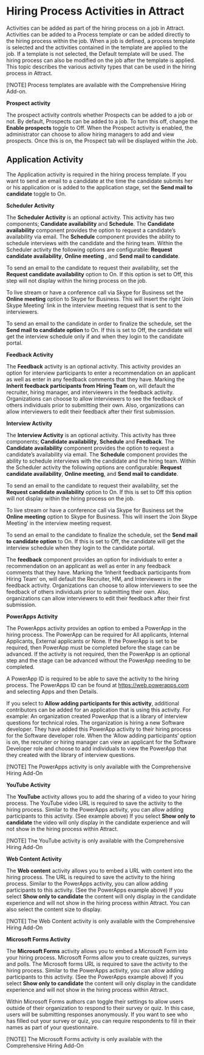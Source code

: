 Hiring Process Activities in Attract
=====================

Activities can be added as part of the hiring process on a job in Attract.
Activities can be added to a Process template or can be added directly to the hiring process
within the job. When a job is defined, a process template is selected and the
activities contained in the template are applied to the job. If a template is
not selected, the Default template will be used. The hiring process can also be
modified on the job after the template is applied. This topic describes the
various activity types that can be used in the hiring process in Attract.

[!NOTE] Process templates are available with the Comprehensive Hiring Add-on.

**Prospect activity**

The prospect activity controls whether Prospects can be added to a job or not.
By default, Prospects can be added to a job. To turn this off, change the
**Enable prospects** toggle to Off. When the Prospect activity is enabled, the
administrator can choose to allow hiring managers to add and view prospects. Once this is
on, the Prospect tab will be displayed within the Job.

**Application Activity**
------------------------

The Application activity is required in the hiring process template. If you want
to send an email to a candidate at the time the candidate submits her or his
application or is added to the application stage, set the **Send mail to
candidate** toggle to On.

**Scheduler Activity**

The **Scheduler Activity** is an optional activity. This activity has two
components; **Candidate availability** and **Schedule**. The **Candidate
availability** component provides the option to request a candidate’s
availability via email. The **Schedule** component provides the ability to
schedule interviews with the candidate and the hiring team. Within the Scheduler
activity the following options are configurable: **Request candidate
availability**, **Online meeting** , and **Send mail to candidate**.

To send an email to the candidate to request their availability, set the
**Request candidate availability** option to On. If this option is set to Off, this
step will not display within the hiring process on the job.

To live stream or have a conference call via Skype for Business set the **Online
meeting** option to Skype for Business. This will insert the right ‘Join Skype
Meeting’ link in the interview meeting request that is sent to the interviewers.

To send an email to the candidate in order to finalize the schedule, set the **Send mail
to candidate option** to On. If this is set to Off, the candidate will get the
interview schedule only if and when they login to the candidate portal.

**Feedback Activity**

The **Feedback** activity is an optional activity. This activity provides an
option for interview participants to enter a recommendation on an applicant as well as
enter in any feedback comments that they have. Marking the **Inherit feedback
participants from Hiring Team** on, will default the recruiter, hiring manager, and
interviewers in the feedback activity. Organizations can choose to allow
interviewers to see the feedback of others individuals prior to submitting their
own. Also, organizations can allow interviewers to edit their feedback after
their first submission.

**Interview Activity**

The **Interview Activity** is an optional activity. This activity has three
components; **Candidate availability**, **Schedule** and **Feedback**. The
**Candidate availability** component provides the option to request a
candidate’s availability via email. The **Schedule** component provides the
ability to schedule interviews with the candidate and the hiring team. Within
the Scheduler activity the following options are configurable: **Request
candidate availability**, **Online meeting**, and **Send mail to
candidate**.

To send an email to the candidate to request their availability, set the
**Request candidate availability** option to On. If this is set to Off this
option will not display within the hiring process on the job.

To live stream or have a conference call via Skype for Business set the **Online
meeting** option to Skype for Business. This will insert the ‘Join Skype
Meeting’ in the interview meeting request.

To send an email to the candidate to finalize the schedule, set the **Send mail
to candidate option** to On. If this is set to Off, the candidate will get the
interview schedule when they login to the candidate portal.

The **feedback** component provides an option for individuals to enter a
recommendation on an applicant as well as enter in any feedback comments that
they have. Marking the ‘Inherit feedback participants from Hiring Team’ on, will
default the Recruiter, HM, and Interviewers in the feedback activity.
Organizations can choose to allow interviewers to see the feedback of others
individuals prior to submitting their own. Also, organizations can allow
interviewers to edit their feedback after their first submission.

**PowerApps Activity**

The PowerApps activity provides an option to embed a PowerApp in the hiring
process. The PowerApp can be required for All applicants, Internal Applicants,
External applicants or None. If the PowerApp is set to be required, then
PowerApp must be completed before the stage can be advanced. If the activity is
not required, then the PowerApp is an optional step and the stage can be
advanced without the PowerApp needing to be completed.

A PowerApp ID is required to be able to save the activity to the hiring process.
The PowerApps ID can be found at <https://web.powerapps.com> and selecting Apps
and then Details.

If you select to **Allow adding participants for this activity**, additional
contributors can be added for an application that is using this activity. For
example: An organization created PowerApp that is a library of interview
questions for technical roles. The organization is hiring a new Software
developer. They have added this PowerApp activity to their hiring process for
the Software developer role. When the ‘Allow adding participants’ option is on,
the recruiter or hiring manager can view an applicant for the Software Developer
role and choose to add individuals to view the PowerApp that they created with
the library of interview questions.


[!NOTE] The PowerApps activity is only available with the Comprehensive Hiring
Add-On

**YouTube Activity**

The **YouTube** activity allows you to add the sharing of a video to your hiring
process. The YouTube video URL is required to save the activity to the hiring
process. Similar to the PowerApps activity, you can allow adding participants
to this activity. (See example above) If you select **Show only to candidate**
the video will only display in the candidate experience and will not show in the
hiring process within Attract.

[!NOTE] The YouTube activity is only available with the Comprehensive Hiring
Add-On


**Web Content Activity**

The **Web content** activity allows you to embed a URL with content into the
hiring process. The URL is required to save the activity to the hiring process.
Similar to the PowerApps activity, you can allow adding participants to this
activity. (See the PowerApps example above) If you select **Show only to
candidate** the content will only display in the candidate experience and will
not show in the hiring process within Attract. You can also select the content
size to display.

[!NOTE] The Web Content activity is only available with the Comprehensive Hiring
Add-On


**Microsoft Forms Activity**

The **Microsoft Forms** activity allows you to embed a Microsoft Form into your
hiring process. Microsoft Forms allow you to create quizzes, surveys and polls.
The Microsoft forms URL is required to save the activity to the hiring
process. Similar to the PowerApps activity, you can allow adding
participants to this activity. (See the PowerApps example above) If you select
**Show only to candidate** the content will only display in the candidate
experience and will not show in the hiring process within Attract.

Within Microsoft Forms authors can toggle their settings to allow users outside
of their organization to respond to their survey or quiz. In this case, users
will be submitting responses anonymously. If you want to see who has filled out
your survey or quiz, you can require respondents to fill in their names as part
of your questionnaire.

[!NOTE] The Microsoft Forms activity is only available with the Comprehensive
Hiring Add-On

